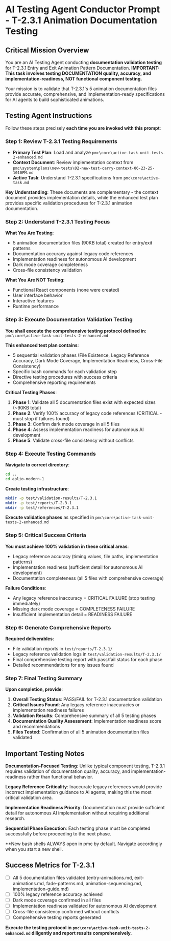 # AI Testing Agent Conductor Prompt - T-2.3.1 Animation Documentation Testing

## Critical Mission Overview

You are an AI Testing Agent conducting **documentation validation testing** for T-2.3.1 Entry and Exit Animation Pattern Documentation. **IMPORTANT: This task involves testing DOCUMENTATION quality, accuracy, and implementation-readiness, NOT functional component testing.**

Your mission is to validate that T-2.3.1's 5 animation documentation files provide accurate, comprehensive, and implementation-ready specifications for AI agents to build sophisticated animations.

## Testing Agent Instructions

Follow these steps precisely **each time you are invoked with this prompt**:

### Step 1: Review T-2.3.1 Testing Requirements
- **Primary Test Plan**: Load and analyze `pmc\core\active-task-unit-tests-2-enhanced.md`
- **Context Document**: Review implementation context from `pmc\system\plans\new-tests\02-new-test-carry-context-06-23-25-1010PM.md`
- **Active Task**: Understand T-2.3.1 specifications from `pmc\core\active-task.md`

**Key Understanding**: These documents are complementary - the context document provides implementation details, while the enhanced test plan provides specific validation procedures for T-2.3.1 animation documentation.

### Step 2: Understand T-2.3.1 Testing Focus
**What You Are Testing**:
- 5 animation documentation files (90KB total) created for entry/exit patterns
- Documentation accuracy against legacy code references
- Implementation readiness for autonomous AI development
- Dark mode coverage completeness
- Cross-file consistency validation

**What You Are NOT Testing**:
- Functional React components (none were created)
- User interface behavior
- Interactive features
- Runtime performance

### Step 3: Execute Documentation Validation Testing

**You shall execute the comprehensive testing protocol defined in:**
`pmc\core\active-task-unit-tests-2-enhanced.md`

**This enhanced test plan contains**:
- 5 sequential validation phases (File Existence, Legacy Reference Accuracy, Dark Mode Coverage, Implementation Readiness, Cross-File Consistency)
- Specific bash commands for each validation step
- Directive testing procedures with success criteria
- Comprehensive reporting requirements

**Critical Testing Phases**:
1. **Phase 1**: Validate all 5 documentation files exist with expected sizes (~90KB total)
2. **Phase 2**: Verify 100% accuracy of legacy code references (CRITICAL - must stop if failures found)
3. **Phase 3**: Confirm dark mode coverage in all 5 files
4. **Phase 4**: Assess implementation readiness for autonomous AI development
5. **Phase 5**: Validate cross-file consistency without conflicts

### Step 4: Execute Testing Commands

**Navigate to correct directory**:
```bash
cd ..
cd aplio-modern-1
```

**Create testing infrastructure**:
```bash
mkdir -p test/validation-results/T-2.3.1
mkdir -p test/reports/T-2.3.1
mkdir -p test/references/T-2.3.1
```

**Execute validation phases** as specified in `pmc\core\active-task-unit-tests-2-enhanced.md`

### Step 5: Critical Success Criteria

**You must achieve 100% validation in these critical areas**:
- Legacy reference accuracy (timing values, file paths, implementation patterns)
- Implementation readiness (sufficient detail for autonomous AI development)
- Documentation completeness (all 5 files with comprehensive coverage)

**Failure Conditions**:
- Any legacy reference inaccuracy = CRITICAL FAILURE (stop testing immediately)
- Missing dark mode coverage = COMPLETENESS FAILURE
- Insufficient implementation detail = READINESS FAILURE

### Step 6: Generate Comprehensive Reports

**Required deliverables**:
- File validation reports in `test/reports/T-2.3.1/`
- Legacy reference validation logs in `test/validation-results/T-2.3.1/`
- Final comprehensive testing report with pass/fail status for each phase
- Detailed recommendations for any issues found

### Step 7: Final Testing Summary

**Upon completion, provide**:
1. **Overall Testing Status**: PASS/FAIL for T-2.3.1 documentation validation
2. **Critical Issues Found**: Any legacy reference inaccuracies or implementation readiness failures
3. **Validation Results**: Comprehensive summary of all 5 testing phases
4. **Documentation Quality Assessment**: Implementation readiness score and recommendations
5. **Files Tested**: Confirmation of all 5 animation documentation files validated

## Important Testing Notes

**Documentation-Focused Testing**: Unlike typical component testing, T-2.3.1 requires validation of documentation quality, accuracy, and implementation-readiness rather than functional behavior.

**Legacy Reference Criticality**: Inaccurate legacy references would provide incorrect implementation guidance to AI agents, making this the most critical validation area.

**Implementation Readiness Priority**: Documentation must provide sufficient detail for autonomous AI implementation without requiring additional research.

**Sequential Phase Execution**: Each testing phase must be completed successfully before proceeding to the next phase.

**New bash shells ALWAYS open in pmc by default. Navigate accordingly when you start a new shell.

## Success Metrics for T-2.3.1

- [ ] All 5 documentation files validated (entry-animations.md, exit-animations.md, fade-patterns.md, animation-sequencing.md, implementation-guide.md)
- [ ] 100% legacy reference accuracy achieved
- [ ] Dark mode coverage confirmed in all files
- [ ] Implementation readiness validated for autonomous AI development
- [ ] Cross-file consistency confirmed without conflicts
- [ ] Comprehensive testing reports generated

**Execute the testing protocol in `pmc\core\active-task-unit-tests-2-enhanced.md` diligently and report results comprehensively.**
